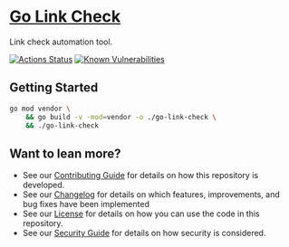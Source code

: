 # [Go Link Check](https://github.com/dbtedman/go-link-check)

Link check automation tool.

[![Actions Status](https://github.com/dbtedman/go-link-check/workflows/test/badge.svg)](https://github.com/dbtedman/go-link-check/actions)
[![Known Vulnerabilities](https://snyk.io/test/github/dbtedman/go-link-check/badge.svg)](https://snyk.io/test/github/dbtedman/go-link-check)

## Getting Started

```bash
go mod vendor \
    && go build -v -mod=vendor -o ./go-link-check \
    && ./go-link-check
```

## Want to lean more?

-   See our [Contributing Guide](CONTRIBUTING.md) for details on how this repository is developed.
-   See our [Changelog](CHANGELOG.md) for details on which features, improvements, and bug fixes have been implemented
-   See our [License](LICENSE.md) for details on how you can use the code in this repository.
-   See our [Security Guide](SECURITY.md) for details on how security is considered.
